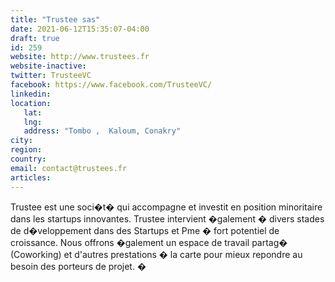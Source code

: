 ```yaml
---
title: "Trustee sas"
date: 2021-06-12T15:35:07-04:00
draft: true
id: 259
website: http://www.trustees.fr
website-inactive: 
twitter: TrusteeVC
facebook: https://www.facebook.com/TrusteeVC/
linkedin: 
location: 
   lat: 
   lng: 
   address: "Tombo ,  Kaloum, Conakry"
city: 
region: 
country: 
email: contact@trustees.fr
articles:
---
```

Trustee est une soci�t� qui accompagne et investit en position minoritaire dans les startups innovantes. Trustee intervient �galement � divers stades de d�veloppement dans des Startups et Pme  � fort potentiel de croissance. Nous offrons �galement un espace de travail partag� (Coworking) et d'autres prestations � la carte pour mieux repondre au besoin des porteurs de projet. �
